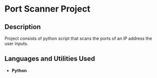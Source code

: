 <h1>Port Scanner Project</h1>



<h2>Description</h2>
Project consists of python script that scans the ports of an IP address the user inputs. 
<br />


<h2>Languages and Utilities Used</h2>

- <b>Python</b> 

